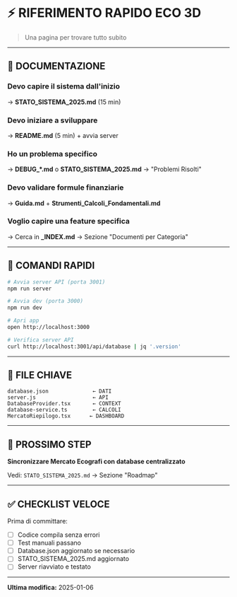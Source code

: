 # ⚡ RIFERIMENTO RAPIDO ECO 3D

> Una pagina per trovare tutto subito

---

## 📖 DOCUMENTAZIONE

### Devo capire il sistema dall'inizio
→ **STATO_SISTEMA_2025.md** (15 min)

### Devo iniziare a sviluppare
→ **README.md** (5 min) + avvia server

### Ho un problema specifico
→ **DEBUG_*.md** o **STATO_SISTEMA_2025.md** → "Problemi Risolti"

### Devo validare formule finanziarie
→ **Guida.md** + **Strumenti_Calcoli_Fondamentali.md**

### Voglio capire una feature specifica
→ Cerca in **_INDEX.md** → Sezione "Documenti per Categoria"

---

## 🚀 COMANDI RAPIDI

```bash
# Avvia server API (porta 3001)
npm run server

# Avvia dev (porta 3000)
npm run dev

# Apri app
open http://localhost:3000

# Verifica server API
curl http://localhost:3001/api/database | jq '.version'
```

---

## 📁 FILE CHIAVE

```
database.json              ← DATI
server.js                  ← API
DatabaseProvider.tsx       ← CONTEXT
database-service.ts        ← CALCOLI
MercatoRiepilogo.tsx      ← DASHBOARD
```

---

## 🎯 PROSSIMO STEP

**Sincronizzare Mercato Ecografi con database centralizzato**

Vedi: `STATO_SISTEMA_2025.md` → Sezione "Roadmap"

---

## ✅ CHECKLIST VELOCE

Prima di committare:
- [ ] Codice compila senza errori
- [ ] Test manuali passano
- [ ] Database.json aggiornato se necessario
- [ ] STATO_SISTEMA_2025.md aggiornato
- [ ] Server riavviato e testato

---

**Ultima modifica:** 2025-01-06
